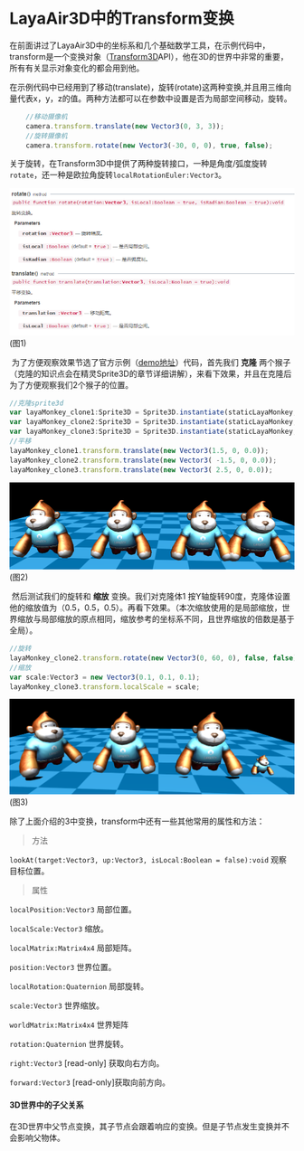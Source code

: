 # LayaAir3D中的Transform变换

​	在前面讲过了LayaAir3D中的坐标系和几个基础数学工具，在示例代码中，transform是一个变换对象（[Transform3D](https://layaair.ldc.layabox.com/api2/Chinese/index.html?category=Core&class=laya.d3.core.Transform3D)API），他在3D的世界中非常的重要，所有有关显示对象变化的都会用到他。

​	在示例代码中已经用到了移动(translate)，旋转(rotate)这两种变换,并且用三维向量代表x，y，z的值。两种方法都可以在参数中设置是否为局部空间移动，旋转。

```typescript
	//移动摄像机
	camera.transform.translate(new Vector3(0, 3, 3));
	//旋转摄像机
	camera.transform.rotate(new Vector3(-30, 0, 0), true, false);
```

关于旋转，在Transform3D中提供了两种旋转接口，一种是角度/弧度旋转`rotate`，还一种是欧拉角旋转`localRotationEuler:Vector3`。

![](img/1.png)<br>(图1)

​	为了方便观察效果节选了官方示例（[demo地址](https://github.com/layabox/layaair-demo/blob/master/h5/3d/newDemo/newas/LayaAir3D_Graphics/TransformDemo.as)）代码，首先我们 **克隆** 两个猴子（克隆的知识点会在精灵Sprite3D的章节详细讲解），来看下效果，并且在克隆后为了方便观察我们2个猴子的位置。

```typescript
//克隆sprite3d
var layaMonkey_clone1:Sprite3D = Sprite3D.instantiate(staticLayaMonkey, _scene, false, new Vector3(0.0, 0, 0.5));
var layaMonkey_clone2:Sprite3D = Sprite3D.instantiate(staticLayaMonkey, _scene, false, new Vector3(0.0, 0, 0.5));
var layaMonkey_clone3:Sprite3D = Sprite3D.instantiate(staticLayaMonkey, _scene, false, new Vector3(0.0, 0, 0.5));
//平移
layaMonkey_clone1.transform.translate(new Vector3(1.5, 0, 0.0));
layaMonkey_clone2.transform.translate(new Vector3( -1.5, 0, 0.0));
layaMonkey_clone3.transform.translate(new Vector3( 2.5, 0, 0.0));
```

![](img/2.png)<br>(图2)

​	然后测试我们的旋转和 **缩放** 变换。我们对克隆体1 按Y轴旋转90度，克隆体设置他的缩放值为（0.5，0.5，0.5）。再看下效果。（本次缩放使用的是局部缩放，世界缩放与局部缩放的原点相同，缩放参考的坐标系不同，且世界缩放的倍数是基于全局）。

```typescript
//旋转
layaMonkey_clone2.transform.rotate(new Vector3(0, 60, 0), false, false);
//缩放
var scale:Vector3 = new Vector3(0.1, 0.1, 0.1);
layaMonkey_clone3.transform.localScale = scale;
```

![](img/3.png)<br>(图3)

除了上面介绍的3中变换，transform中还有一些其他常用的属性和方法：

> 方法

`lookAt(target:Vector3, up:Vector3, isLocal:Boolean = false):void` 观察目标位置。

> 属性

`localPosition:Vector3` 局部位置。

`localScale:Vector3` 缩放。

`localMatrix:Matrix4x4` 局部矩阵。

`position:Vector3` 世界位置。

`localRotation:Quaternion` 局部旋转。

`scale:Vector3` 世界缩放。

`worldMatrix:Matrix4x4` 世界矩阵

`rotation:Quaternion` 世界旋转。

`right:Vector3`  [read-only] 获取向右方向。

`forward:Vector3`   [read-only]获取向前方向。


#### 3D世界中的子父关系

​	在3D世界中父节点变换，其子节点会跟着响应的变换。但是子节点发生变换并不会影响父物体。